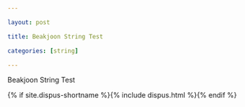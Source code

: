 ```yaml
---

layout: post

title: Beakjoon String Test

categories: [string]

---
```


Beakjoon String Test

{% if site.dispus-shortname %}{% include dispus.html %}{% endif %}